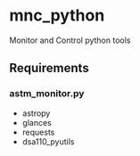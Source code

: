# mnc_python
Monitor and Control python tools

## Requirements

### astm_monitor.py
- astropy
- glances
- requests
- dsa110_pyutils